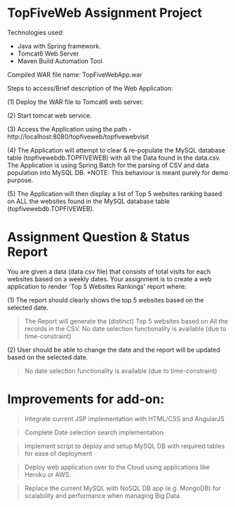 TopFiveWeb Assignment Project
=================================

Technologies used:
- Java with Spring framework.
- Tomcat6 Web Server
- Maven Build Automation Tool

Compiled WAR file name: TopFiveWebApp.war

Steps to access/Brief description of the Web Application:

(1) Deploy the WAR file to Tomcat6 web server.

(2) Start tomcat web service.

(3) Access the Application using the path - http://localhost:8080/topfiveweb/topfivewebvisit

(4) The Application will attempt to clear & re-populate the MySQL database table (topfivewebdb.TOPFIVEWEB) with all the Data found in the data.csv. The Application is using Spring Batch for the parsing of CSV and data population into MySQL DB. *NOTE: This behaviour is meant purely for demo purpose.

(5) The Application will then display a list of Top 5 websites ranking based on ALL the websites found in the MySQL database table (topfivewebdb.TOPFIVEWEB).



Assignment Question & Status Report
===================================

You are given a data (data.csv file) that consists of total visits for each websites based on a weekly dates. 
Your assignment is to create a web application to render 'Top 5 Websites Rankings' report where:

(1) The report should clearly shows the top 5 websites based on the selected date.
> The Report will generate the (distinct) Top 5 websites based on All the records in the CSV.
> No date selection functionality is available (due to time-constraint)

(2) User should be able to change the date and the report will be updated based on the selected date.
> No date selection functionality is available (due to time-constraint)


Improvements for add-on:
========================

> Integrate current JSP implementation with HTML/CSS and AngularJS

> Complete Date selection search implementation

> Implement script to deploy and setup MySQL DB with required tables for ease of deployment

> Deploy web application over to the Cloud using applications like Heroku or AWS.

> Replace the current MySQL with NoSQL DB app (e.g. MongoDB) for scalability and performance when managing Big Data.



